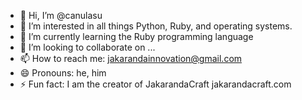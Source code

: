 - 👋 Hi, I’m @canulasu
- 👀 I’m interested in all things Python, Ruby, and operating systems.
- 🌱 I’m currently learning the Ruby programming language
- 💞️ I’m looking to collaborate on ...
- 📫 How to reach me: jakarandainnovation@gmail.com
- 😄 Pronouns: he, him
- ⚡ Fun fact: I am the creator of JakarandaCraft jakarandacraft.com

<!---
canulasu/canulasu is a ✨ special ✨ repository because its `README.md` (this file) appears on your GitHub profile.
You can click the Preview link to take a look at your changes.
--->
